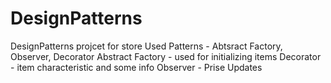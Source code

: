 # DesignPatterns
DesignPatterns projcet for store
Used Patterns - Abtsract Factory, Observer, Decorator
Abstract Factory  - used for initializing items
Decorator - item characteristic and some info
Observer - Prise Updates
